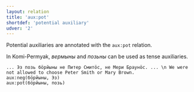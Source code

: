 ```yaml
---
layout: relation
title: 'aux:pot'
shortdef: 'potential auxiliary'
udver: '2'
---
```


Potential auxiliaries are annotated with the `aux:pot` relation.

In Komi-Permyak, _вермыны_ and _позьны_ can be used as tense auxiliaries.

~~~ sdparse
... Эз позь бӧрйыны не Питер Смитӧс, не Мери Браунӧс. ... \n We were not allowed to choose Peter Smith or Mary Brown.
aux:neg(бӧрйыны, Эз)
aux:pot(бӧрйыны, позь)
~~~


<!-- Interlanguage links updated Po 11. listopadu 2024, 20:10:30 CET -->
